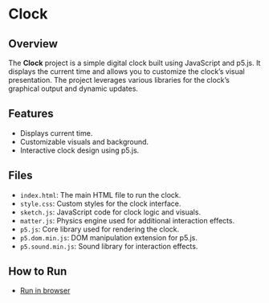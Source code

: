 # Clock

## Overview

The **Clock** project is a simple digital clock built using JavaScript and p5.js. It displays the current time and allows you to customize the clock’s visual presentation. The project leverages various libraries for the clock’s graphical output and dynamic updates.

## Features

- Displays current time.
- Customizable visuals and background.
- Interactive clock design using p5.js.

## Files

- `index.html`: The main HTML file to run the clock.
- `style.css`: Custom styles for the clock interface.
- `sketch.js`: JavaScript code for clock logic and visuals.
- `matter.js`: Physics engine used for additional interaction effects.
- `p5.js`: Core library used for rendering the clock.
- `p5.dom.min.js`: DOM manipulation extension for p5.js.
- `p5.sound.min.js`: Sound library for interaction effects.

## How to Run

- [Run in browser](https://kingqwerty6259.github.io/Clock/)

